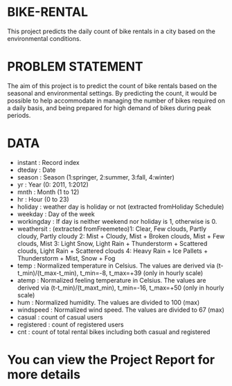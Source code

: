 
# BIKE-RENTAL
This project predicts the daily count of bike rentals in a city based on the environmental conditions.

# PROBLEM STATEMENT
The aim of this project is to predict the count of bike rentals based on the seasonal and environmental settings. By predicting the count, it would be possible to help accommodate in managing the number of bikes required on a daily basis, and being prepared for high demand of bikes during peak periods.

# DATA
- instant     : Record index
- dteday      : Date
- season      : Season (1:springer, 2:summer, 3:fall, 4:winter)
- yr          : Year (0: 2011, 1:2012)
- mnth        : Month (1 to 12)
- hr          : Hour (0 to 23)
- holiday     : weather day is holiday or not (extracted fromHoliday Schedule)
- weekday     : Day of the week
- workingday  : If day is neither weekend nor holiday is 1, otherwise is 0.
- weathersit  : (extracted fromFreemeteo)1: Clear, Few clouds, Partly cloudy, Partly cloudy 2: Mist + Cloudy, Mist + Broken clouds, Mist +                    Few clouds, Mist 3: Light Snow, Light Rain + Thunderstorm + Scattered clouds, Light Rain + Scattered clouds 4: Heavy                        Rain + Ice Pallets + Thunderstorm + Mist, Snow + Fog
- temp        : Normalized temperature in Celsius. The values are derived via (t-t_min)/(t_max-t_min), t_min=-8, t_max=+39 (only in hourly                    scale)
- atemp       : Normalized feeling temperature in Celsius. The values are derived via (t-t_min)/(t_maxt_min), t_min=-16, t_max=+50 (only in                   hourly scale)
- hum         : Normalized humidity. The values are divided to 100 (max)
- windspeed   : Normalized wind speed. The values are divided to 67 (max)
- casual      : count of casual users
- registered  : count of registered users
- cnt         : count of total rental bikes including both casual and registered

# You can view the Project Report for more details
